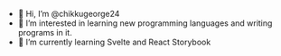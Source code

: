 - 👋 Hi, I’m @chikkugeorge24
- 👀 I’m interested in learning new programming languages and writing programs in it.
- 🌱 I’m currently learning Svelte and React Storybook

<!---
chikkugeorge24/chikkugeorge24 is a ✨ special ✨ repository because its `README.md` (this file) appears on your GitHub profile.
You can click the Preview link to take a look at your changes.
--->
